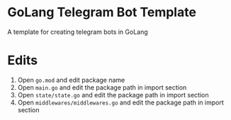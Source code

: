 # GoLang Telegram Bot Template

A template for creating telegram bots in GoLang

# Edits

1. Open `go.mod` and edit package name
2. Open `main.go` and edit the package path in import section
2. Open `state/state.go` and edit the package path in import section
2. Open `middlewares/middlewares.go` and edit the package path in import section
